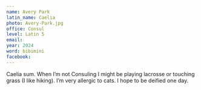 ```yaml
---
name: Avery Park
latin_name: Caelia
photo: Avery-Park.jpg
office: Consul
level: Latin 5
email: 
year: 2024
word: bibimini
facebook: 
---
```


Caelia sum. When I’m not Consuling I might be playing lacrosse or touching grass (I like hiking). I’m very allergic to cats. I hope to be deified one day.
